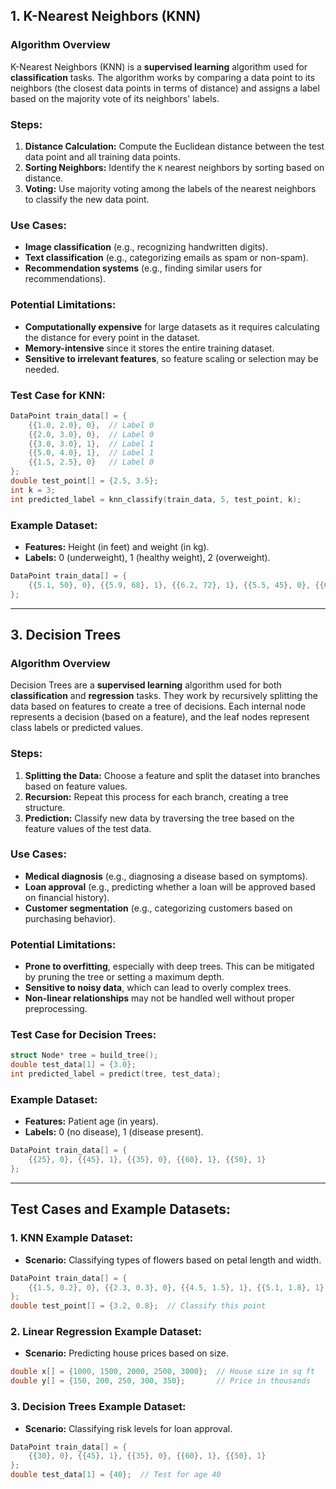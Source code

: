 ## 1. K-Nearest Neighbors (KNN)

### Algorithm Overview
K-Nearest Neighbors (KNN) is a **supervised learning** algorithm used for **classification** tasks. The algorithm works by comparing a data point to its neighbors (the closest data points in terms of distance) and assigns a label based on the majority vote of its neighbors' labels.

### Steps:
1. **Distance Calculation:** Compute the Euclidean distance between the test data point and all training data points.
2. **Sorting Neighbors:** Identify the `K` nearest neighbors by sorting based on distance.
3. **Voting:** Use majority voting among the labels of the nearest neighbors to classify the new data point.

### Use Cases:
- **Image classification** (e.g., recognizing handwritten digits).
- **Text classification** (e.g., categorizing emails as spam or non-spam).
- **Recommendation systems** (e.g., finding similar users for recommendations).

### Potential Limitations:
- **Computationally expensive** for large datasets as it requires calculating the distance for every point in the dataset.
- **Memory-intensive** since it stores the entire training dataset.
- **Sensitive to irrelevant features**, so feature scaling or selection may be needed.
  
### Test Case for KNN:
```c
DataPoint train_data[] = {
    {{1.0, 2.0}, 0},  // Label 0
    {{2.0, 3.0}, 0},  // Label 0
    {{3.0, 3.0}, 1},  // Label 1
    {{5.0, 4.0}, 1},  // Label 1
    {{1.5, 2.5}, 0}   // Label 0
};
double test_point[] = {2.5, 3.5};
int k = 3;
int predicted_label = knn_classify(train_data, 5, test_point, k);
```

### Example Dataset:
- **Features:** Height (in feet) and weight (in kg).
- **Labels:** 0 (underweight), 1 (healthy weight), 2 (overweight).
```c
DataPoint train_data[] = {
    {{5.1, 50}, 0}, {{5.9, 68}, 1}, {{6.2, 72}, 1}, {{5.5, 45}, 0}, {{6.0, 80}, 2}
};
```

---

## 3. Decision Trees

### Algorithm Overview
Decision Trees are a **supervised learning** algorithm used for both **classification** and **regression** tasks. They work by recursively splitting the data based on features to create a tree of decisions. Each internal node represents a decision (based on a feature), and the leaf nodes represent class labels or predicted values.

### Steps:
1. **Splitting the Data:** Choose a feature and split the dataset into branches based on feature values.
2. **Recursion:** Repeat this process for each branch, creating a tree structure.
3. **Prediction:** Classify new data by traversing the tree based on the feature values of the test data.

### Use Cases:
- **Medical diagnosis** (e.g., diagnosing a disease based on symptoms).
- **Loan approval** (e.g., predicting whether a loan will be approved based on financial history).
- **Customer segmentation** (e.g., categorizing customers based on purchasing behavior).

### Potential Limitations:
- **Prone to overfitting**, especially with deep trees. This can be mitigated by pruning the tree or setting a maximum depth.
- **Sensitive to noisy data**, which can lead to overly complex trees.
- **Non-linear relationships** may not be handled well without proper preprocessing.

### Test Case for Decision Trees:
```c
struct Node* tree = build_tree();
double test_data[1] = {3.0};
int predicted_label = predict(tree, test_data);
```

### Example Dataset:
- **Features:** Patient age (in years).
- **Labels:** 0 (no disease), 1 (disease present).
```c
DataPoint train_data[] = {
    {{25}, 0}, {{45}, 1}, {{35}, 0}, {{60}, 1}, {{50}, 1}
};
```

---

## Test Cases and Example Datasets:

### 1. **KNN Example Dataset:**
- **Scenario:** Classifying types of flowers based on petal length and width.
```c
DataPoint train_data[] = {
    {{1.5, 0.2}, 0}, {{2.3, 0.3}, 0}, {{4.5, 1.5}, 1}, {{5.1, 1.8}, 1}, {{5.9, 2.3}, 2}
};
double test_point[] = {3.2, 0.8};  // Classify this point
```

### 2. **Linear Regression Example Dataset:**
- **Scenario:** Predicting house prices based on size.
```c
double x[] = {1000, 1500, 2000, 2500, 3000};  // House size in sq ft
double y[] = {150, 200, 250, 300, 350};       // Price in thousands
```

### 3. **Decision Trees Example Dataset:**
- **Scenario:** Classifying risk levels for loan approval.
```c
DataPoint train_data[] = {
    {{30}, 0}, {{45}, 1}, {{35}, 0}, {{60}, 1}, {{50}, 1}
};
double test_data[1] = {40};  // Test for age 40
```
